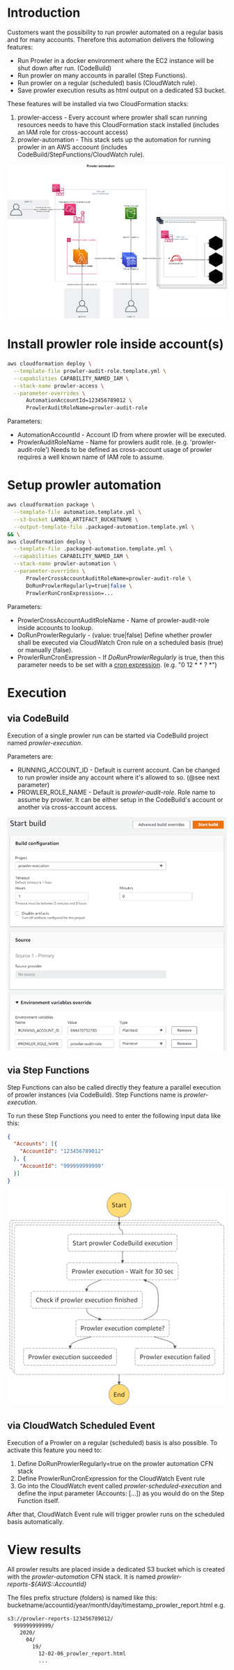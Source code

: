# Introduction

Customers want the possibility to run prowler automated on a regular basis and for many accounts.
Therefore this automation delivers the following features:
* Run Prowler in a docker environment where the EC2 instance will be shut down after run. (CodeBuild)
* Run prowler on many accounts in parallel (Step Functions).
* Run prowler on a regular (scheduled) basis (CloudWatch rule).
* Save prowler execution results as html output on a dedicated S3 bucket.

These features will be installed via two CloudFormation stacks:
1. prowler-access - Every account where prowler shall scan running resources needs to have this CloudFormation stack installed (includes an IAM role for cross-account access)
2. prowler-automation - This stack sets up the automation for running prowler in an AWS accoount (includes CodeBuild/StepFunctions/CloudWatch rule).

![Architecture](./_doc/architecture.png)


# Install prowler role inside account(s)

```sh
aws cloudformation deploy \
  --template-file prowler-audit-role.template.yml \
  --capabilities CAPABILITY_NAMED_IAM \
  --stack-name prowler-access \
  --parameter-overrides \
      AutomationAccountId=123456789012 \
      ProwlerAuditRoleName=prowler-audit-role
```

Parameters:
* AutomationAccountId - Account ID from where prowler will be executed.
* ProwlerAuditRoleName - Name for prowlers audit role. (e.g. 'prowler-audit-role') Needs to be defined as cross-account usage of prowler requires a well known name of IAM role to assume.


# Setup prowler automation

```sh
aws cloudformation package \
  --template-file automation.template.yml \
  --s3-bucket LAMBDA_ARTIFACT_BUCKETNAME \
  --output-template-file .packaged-automation.template.yml \
&& \
aws cloudformation deploy \
  --template-file .packaged-automation.template.yml \
  --capabilities CAPABILITY_NAMED_IAM \
  --stack-name prowler-automation \
  --parameter-overrides \
      ProwlerCrossAccountAuditRoleName=prowler-audit-role \
      DoRunProwlerRegularly=true|false \
      ProwlerRunCronExpression=...

```

Parameters:
* ProwlerCrossAccountAuditRoleName - Name of prowler-audit-role inside accounts to lookup.
* DoRunProwlerRegularly - (value: true|false) Define whether prowler shall be executed via CloudWatch Cron rule on a scheduled basis (true) or manually (false).
* ProwlerRunCronExpression - If _DoRunProwlerRegularly_ is true, then this parameter needs to be set with a [cron expression](https://docs.aws.amazon.com/AmazonCloudWatch/latest/events/ScheduledEvents.html).
  (e.g. "0 12 * * ? *")


# Execution

## via CodeBuild

Execution of a single prowler run can be started via CodeBuild project named _prowler-execution_.

Parameters are:
* RUNNING_ACCOUNT_ID - Default is current account. Can be changed to run prowler inside any account where it's allowed to so. (@see next parameter)
* PROWLER_ROLE_NAME - Default is _prowler-audit-role_. Role name to assume by prowler. It can be either setup in the CodeBuild's account or another via cross-account access. 

![Codebuild run](./_doc/codebuild_execution.png)

## via Step Functions

Step Functions can also be called directly they feature a parallel execution of prowler instances (via CodeBuild).
Step Functions name is _prowler-execution_.

To run these Step Functions you need to enter the following input data like this:
```json
{
  "Accounts": [{
    "AccountId": "123456789012"
  }, {
    "AccountId": "999999999999"
  }]
}
 ```

![StepFunctions run](./_doc/automation-step_function.png)


## via CloudWatch Scheduled Event

Execution of a Prowler on a regular (scheduled) basis is also possible. To activate this feature you need to:
1. Define DoRunProwlerRegularly=true on the prowler automation CFN stack
2. Define ProwlerRunCronExpression for the CloudWatch Event rule
3. Go into the CloudWatch event called _prowler-scheduled-execution_ and define the input parameter (Accounts: [...]) as you would do on the Step Function itself.

After that, CloudWatch Event rule will trigger prowler runs on the scheduled basis automatically.


# View results

All prowler results are placed inside a dedicated S3 bucket which is created with the _prowler-automation_ CFN stack.
It is named _prowler-reports-${AWS::AccountId}_

The files prefix structure (folders) is named like this: bucketname/accountid/year/month/day/timestamp_prowler_report.html
e.g.
```
s3://prowler-reports-123456789012/
  999999999999/
    2020/
      04/
        19/
          12-02-06_prowler_report.html
          ...
```
